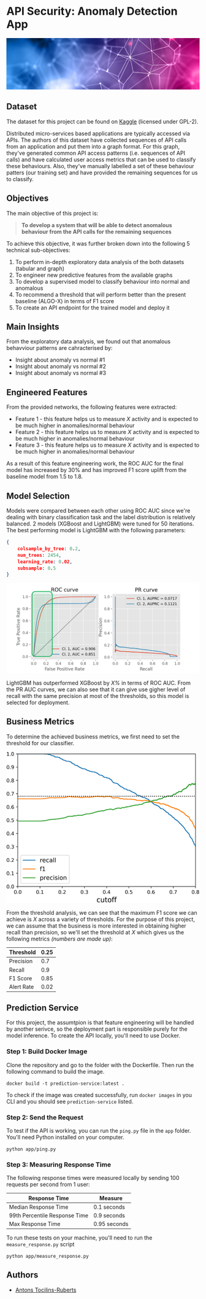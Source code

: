 # API Security: Anomaly Detection App

![network header](assets/header.png)

## Dataset

The dataset for this project can be found on [Kaggle](https://www.kaggle.com/datasets/tangodelta/api-access-behaviour-anomaly-dataset/data) (licensed under GPL-2).

Distributed micro-services based applications are typically accessed via APIs. The authors of this dataset have collected sequences of API calls from an application and put them into a graph format. For this graph, they've generated common API access patterns (i.e. sequences of API calls) and have calculated user access metrics that can be used to classify these behaviours. Also, they've manually labelled a set of these behaviour patters (our training set) and have provided the remaining sequences for us to classify.

## Objectives

The main objective of this project is:

> **To develop a system that will be able to detect anomalous behaviour from the API calls for the remaining sequences**

To achieve this objective, it was further broken down into the following 5 technical sub-objectives:

1. To perform in-depth exploratory data analysis of the both datasets (tabular and graph)
2. To engineer new predictive features from the available graphs
3. To develop a supervised model to classify behaviour into normal and anomalous
4. To recommend a threshold that will perform better than the present baseline (ALGO-X) in terms of F1 score
5. To create an API endpoint for the trained model and deploy it

## Main Insights

From the exploratory data analysis, we found out that anomalous behavviour patterns are cahracterised by:

* Insight about anomaly vs normal #1
* Insight about anomaly vs normal #2
* Insight about anomaly vs normal #3

## Engineered Features

From the provided networks, the following features were extracted:

* Feature 1 - this feature helps us to measure *X* activity and is expected to be much higher in anomalies/normal behaviour
* Feature 2 - this feature helps us to measure *X* activity and is expected to be much higher in anomalies/normal behaviour
* Feature 3 - this feature helps us to measure *X* activity and is expected to be much higher in anomalies/normal behaviour

As a result of this feature engineering work, the ROC AUC for the final model has increased by 30% and has improved F1 score uplift from the baseline model from 1.5 to 1.8.

## Model Selection

Models were compared between each other using ROC AUC since we're dealing with binary classification task and the label distribution is relatively balanced.
2 models (XGBoost and LightGBM) were tuned for 50 iterations. The best performing model is LightGBM with the following parameters:

```json
{
    colsample_by_tree: 0.2,
    num_trees: 2454,
    learning_rate: 0.02,
    subsample: 0.5
}
```

![ROC and PR curves](assets/roc_pr_curves.png)

LightGBM has outperformed XGBoost by *X%* in terms of ROC AUC. From the PR AUC curves, we can also see that it can give use gigher level of recall with the same precision at most of the thresholds, so this model is selected for deployment.

## Business Metrics

To determine the achieved business metrics, we first need to set the threshold for our classifier.

![ROC and PR curves](assets/thresholds.png)

From the threshold analysis, we can see that the maximum F1 score we can achieve is *X* across a variety of thresholds. For the purpose of this project, we can assume that the business is more interested in obtaining higher recall than precision, so we'll set the threshold at *X* which gives us the following metrics *(numbers are made up)*:

| Threshold  | 0.25 |
|------------|------|
| Precision  | 0.7  |
| Recall     | 0.9  |
| F1 Score   | 0.85 |
| Alert Rate | 0.02 |

## Prediction Service

For this project, the assumtpion is that feature engineering will be handled by another serivce, so the deployment part is responsible purely for the model inference.
To create the API locally, you'll need to use Docker.

### Step 1: Build Docker Image

Clone the repository and go to the folder with the Dockerfile. Then run the following command to build the image.

```shell
docker build -t prediction-service:latest .
```

To check if the image was created successfully, run `docker images` in you CLI and you should see `prediction-service` listed.

### Step 2: Send the Request

To test if the API is working, you can run the `ping.py` file in the `app` folder. You'll need Python installed on your computer.

```shell
python app/ping.py
```

### Step 3: Measuring Response Time

The following response times were measured locally by sending 100 requests per second from 1 user:

| Response Time                 | Measure      |
|-------------------------------|--------------|
| Median Response Time          | 0.1 seconds  |
| 99th Percentile Response Time | 0.9 seconds  |
| Max Response Time             | 0.95 seconds |

To run these tests on your machine, you'll need to run the `measure_response.py` script

```shell
python app/measure_response.py
```

## Authors

* [Antons Tocilins-Ruberts](https://github.com/aruberts)
